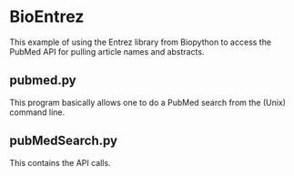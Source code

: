 BioEntrez
================

This example of using the Entrez library from Biopython to access the PubMed API for pulling article names and abstracts. 

## pubmed.py

This program basically allows one to do a PubMed search from the (Unix) command line.

## pubMedSearch.py 

This contains the API calls. 
